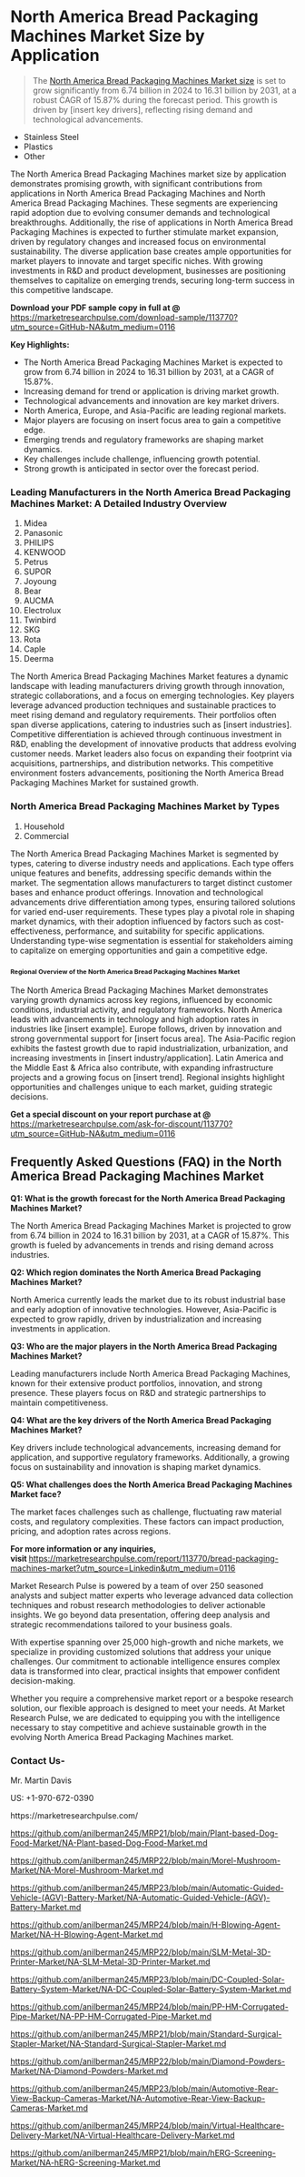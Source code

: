 <h1>North America Bread Packaging Machines Market&nbsp;Size by Application</h1><blockquote><p>The <a href="https://marketresearchpulse.com/download-sample/113770?utm_source=GitHub-NA&amp;utm_medium=0116">North America Bread Packaging Machines Market size</a> is set to grow significantly from 6.74 billion in 2024 to 16.31 billion by 2031, at a robust CAGR of 15.87% during the forecast period. This growth is driven by [insert key drivers], reflecting rising demand and technological advancements.</p></blockquote><ul><li>Stainless Steel<li> Plastics<li> Other</li></ul><p>The North America Bread Packaging Machines market size by application demonstrates promising growth, with significant contributions from applications in North America Bread Packaging Machines and North America Bread Packaging Machines. These segments are experiencing rapid adoption due to evolving consumer demands and technological breakthroughs. Additionally, the rise of applications in North America Bread Packaging Machines is expected to further stimulate market expansion, driven by regulatory changes and increased focus on environmental sustainability. The diverse application base creates ample opportunities for market players to innovate and target specific niches. With growing investments in R&D and product development, businesses are positioning themselves to capitalize on emerging trends, securing long-term success in this competitive landscape.</p><p><strong>Download your PDF sample copy in full at @ </strong><a href="https://marketresearchpulse.com/download-sample/113770?utm_source=GitHub-NA&amp;utm_medium=0116">https://marketresearchpulse.com/download-sample/113770?utm_source=GitHub-NA&amp;utm_medium=0116</a></p><p><strong>Key Highlights: </strong></p><ul><li>The North America Bread Packaging Machines Market is expected to grow from 6.74 billion in 2024 to 16.31 billion by 2031, at a CAGR of 15.87%.</li><li>Increasing demand for trend or application is driving market growth.</li><li>Technological advancements and innovation are key market drivers.</li><li>North America, Europe, and Asia-Pacific are leading regional markets.</li><li>Major players are focusing on insert focus area to gain a competitive edge.</li><li>Emerging trends and regulatory frameworks are shaping market dynamics.</li><li>Key challenges include challenge, influencing growth potential.</li><li>Strong growth is anticipated in sector over the forecast period.</li></ul><h3>Leading Manufacturers in the North America Bread Packaging Machines Market: A Detailed Industry Overview</h3><ol><li>Midea</li><li>Panasonic</li><li>PHILIPS</li><li>KENWOOD</li><li>Petrus</li><li>SUPOR</li><li>Joyoung</li><li>Bear</li><li>AUCMA</li><li>Electrolux</li><li>Twinbird</li><li>SKG</li><li>Rota</li><li>Caple</li><li>Deerma</li></ol><div class="flex max-w-full flex-col flex-grow"><div class="min-h-8 text-message flex w-full flex-col items-end gap-2 whitespace-normal break-words [.text-message+&amp;]:mt-5" dir="auto" data-message-author-role="assistant" data-message-id="fd8432e4-4910-450d-b182-61b7bfb0a01f" data-message-model-slug="gpt-4o"><div class="flex w-full flex-col gap-1 empty:hidden first:pt-[3px]"><div class="markdown prose w-full break-words dark:prose-invert light"><p>The North America Bread Packaging Machines Market features a dynamic landscape with leading manufacturers driving growth through innovation, strategic collaborations, and a focus on emerging technologies. Key players leverage advanced production techniques and sustainable practices to meet rising demand and regulatory requirements. Their portfolios often span diverse applications, catering to industries such as [insert industries]. Competitive differentiation is achieved through continuous investment in R&amp;D, enabling the development of innovative products that address evolving customer needs. Market leaders also focus on expanding their footprint via acquisitions, partnerships, and distribution networks. This competitive environment fosters advancements, positioning the North America Bread Packaging Machines Market for sustained growth.</p></div></div></div></div><h3>North America Bread Packaging Machines Market by Types</h3><ol><li>Household<li> Commercial</li></ol><div class="flex max-w-full flex-col flex-grow"><div class="min-h-8 text-message flex w-full flex-col items-end gap-2 whitespace-normal break-words [.text-message+&amp;]:mt-5" dir="auto" data-message-author-role="assistant" data-message-id="084470be-0bb7-4664-bddf-5156b4f41249" data-message-model-slug="gpt-4o-mini"><div class="flex w-full flex-col gap-1 empty:hidden first:pt-[3px]"><div class="markdown prose w-full break-words dark:prose-invert light"><p>The North America Bread Packaging Machines Market is segmented by types, catering to diverse industry needs and applications. Each type offers unique features and benefits, addressing specific demands within the market. The segmentation allows manufacturers to target distinct customer bases and enhance product offerings. Innovation and technological advancements drive differentiation among types, ensuring tailored solutions for varied end-user requirements. These types play a pivotal role in shaping market dynamics, with their adoption influenced by factors such as cost-effectiveness, performance, and suitability for specific applications. Understanding type-wise segmentation is essential for stakeholders aiming to capitalize on emerging opportunities and gain a competitive edge.</p></div></div></div></div><h3><span style="font-size: 11px;">Regional Overview of the North America Bread Packaging Machines Market</span></h3><div class="flex max-w-full flex-col flex-grow"><div class="min-h-8 text-message flex w-full flex-col items-end gap-2 whitespace-normal break-words [.text-message+&amp;]:mt-5" dir="auto" data-message-author-role="assistant" data-message-id="e9038762-ce64-4e30-91c9-9bd413514231" data-message-model-slug="gpt-4o-mini"><div class="flex w-full flex-col gap-1 empty:hidden first:pt-[3px]"><div class="markdown prose w-full break-words dark:prose-invert light"><p>The North America Bread Packaging Machines Market demonstrates varying growth dynamics across key regions, influenced by economic conditions, industrial activity, and regulatory frameworks. North America leads with advancements in technology and high adoption rates in industries like [insert example]. Europe follows, driven by innovation and strong governmental support for [insert focus area]. The Asia-Pacific region exhibits the fastest growth due to rapid industrialization, urbanization, and increasing investments in [insert industry/application]. Latin America and the Middle East &amp; Africa also contribute, with expanding infrastructure projects and a growing focus on [insert trend]. Regional insights highlight opportunities and challenges unique to each market, guiding strategic decisions.</p></div></div></div></div><p><strong>Get a special discount on your report purchase at @ </strong><a href="https://marketresearchpulse.com/ask-for-discount/113770?utm_source=GitHub-NA&amp;utm_medium=0116">https://marketresearchpulse.com/ask-for-discount/113770?utm_source=GitHub-NA&amp;utm_medium=0116</a></p><h2>Frequently Asked Questions (FAQ) in the North America Bread Packaging Machines Market</h2><p><strong>Q1: What is the growth forecast for the North America Bread Packaging Machines Market?</strong></p><p>The North America Bread Packaging Machines Market is projected to grow from 6.74 billion in 2024 to 16.31 billion by 2031, at a CAGR of 15.87%. This growth is fueled by advancements in trends and rising demand across industries.</p><p><strong>Q2: Which region dominates the North America Bread Packaging Machines Market?</strong></p><p>North America currently leads the market due to its robust industrial base and early adoption of innovative technologies. However, Asia-Pacific is expected to grow rapidly, driven by industrialization and increasing investments in application.</p><p><strong>Q3: Who are the major players in the North America Bread Packaging Machines Market?</strong></p><p>Leading manufacturers include North America Bread Packaging Machines, known for their extensive product portfolios, innovation, and strong presence. These players focus on R&amp;D and strategic partnerships to maintain competitiveness.</p><p><strong>Q4: What are the key drivers of the North America Bread Packaging Machines Market?</strong></p><p>Key drivers include technological advancements, increasing demand for application, and supportive regulatory frameworks. Additionally, a growing focus on sustainability and innovation is shaping market dynamics.</p><p><strong>Q5: What challenges does the North America Bread Packaging Machines Market face?</strong></p><p>The market faces challenges such as challenge, fluctuating raw material costs, and regulatory complexities. These factors can impact production, pricing, and adoption rates across regions.</p><p><strong>For more information or any inquiries, visit&nbsp;</strong><a href="https://marketresearchpulse.com/report/113770/bread-packaging-machines-market?utm_source=Linkedin&utm_medium=0116">https://marketresearchpulse.com/report/113770/bread-packaging-machines-market?utm_source=Linkedin&utm_medium=0116</a></p><p>Market Research Pulse is powered by a team of over 250 seasoned analysts and subject matter experts who leverage advanced data collection techniques and robust research methodologies to deliver actionable insights. We go beyond data presentation, offering deep analysis and strategic recommendations tailored to your business goals.</p><p>With expertise spanning over 25,000 high-growth and niche markets, we specialize in providing customized solutions that address your unique challenges. Our commitment to actionable intelligence ensures complex data is transformed into clear, practical insights that empower confident decision-making.</p><p>Whether you require a comprehensive market report or a bespoke research solution, our flexible approach is designed to meet your needs. At Market Research Pulse, we are dedicated to equipping you with the intelligence necessary to stay competitive and achieve sustainable growth in the evolving North America Bread Packaging Machines market.</p><h3><strong>Contact Us-</strong></h3><p>Mr. Martin Davis</p><p>US: +1-970-672-0390</p><p>https://marketresearchpulse.com/</p><p><a href="https://github.com/anilberman245/MRP21/blob/main/Plant-based-Dog-Food-Market/NA-Plant-based-Dog-Food-Market.md">https://github.com/anilberman245/MRP21/blob/main/Plant-based-Dog-Food-Market/NA-Plant-based-Dog-Food-Market.md</a></p><p><a href="https://github.com/anilberman245/MRP22/blob/main/Morel-Mushroom-Market/NA-Morel-Mushroom-Market.md">https://github.com/anilberman245/MRP22/blob/main/Morel-Mushroom-Market/NA-Morel-Mushroom-Market.md</a></p><p><a href="https://github.com/anilberman245/MRP23/blob/main/Automatic-Guided-Vehicle-(AGV)-Battery-Market/NA-Automatic-Guided-Vehicle-(AGV)-Battery-Market.md">https://github.com/anilberman245/MRP23/blob/main/Automatic-Guided-Vehicle-(AGV)-Battery-Market/NA-Automatic-Guided-Vehicle-(AGV)-Battery-Market.md</a></p><p><a href="https://github.com/anilberman245/MRP24/blob/main/H-Blowing-Agent-Market/NA-H-Blowing-Agent-Market.md">https://github.com/anilberman245/MRP24/blob/main/H-Blowing-Agent-Market/NA-H-Blowing-Agent-Market.md</a></p><p><a href="https://github.com/anilberman245/MRP22/blob/main/SLM-Metal-3D-Printer-Market/NA-SLM-Metal-3D-Printer-Market.md">https://github.com/anilberman245/MRP22/blob/main/SLM-Metal-3D-Printer-Market/NA-SLM-Metal-3D-Printer-Market.md</a></p><p><a href="https://github.com/anilberman245/MRP23/blob/main/DC-Coupled-Solar-Battery-System-Market/NA-DC-Coupled-Solar-Battery-System-Market.md">https://github.com/anilberman245/MRP23/blob/main/DC-Coupled-Solar-Battery-System-Market/NA-DC-Coupled-Solar-Battery-System-Market.md</a></p><p><a href="https://github.com/anilberman245/MRP24/blob/main/PP-HM-Corrugated-Pipe-Market/NA-PP-HM-Corrugated-Pipe-Market.md">https://github.com/anilberman245/MRP24/blob/main/PP-HM-Corrugated-Pipe-Market/NA-PP-HM-Corrugated-Pipe-Market.md</a></p><p><a href="https://github.com/anilberman245/MRP21/blob/main/Standard-Surgical-Stapler-Market/NA-Standard-Surgical-Stapler-Market.md">https://github.com/anilberman245/MRP21/blob/main/Standard-Surgical-Stapler-Market/NA-Standard-Surgical-Stapler-Market.md</a></p><p><a href="https://github.com/anilberman245/MRP22/blob/main/Diamond-Powders-Market/NA-Diamond-Powders-Market.md">https://github.com/anilberman245/MRP22/blob/main/Diamond-Powders-Market/NA-Diamond-Powders-Market.md</a></p><p><a href="https://github.com/anilberman245/MRP23/blob/main/Automotive-Rear-View-Backup-Cameras-Market/NA-Automotive-Rear-View-Backup-Cameras-Market.md">https://github.com/anilberman245/MRP23/blob/main/Automotive-Rear-View-Backup-Cameras-Market/NA-Automotive-Rear-View-Backup-Cameras-Market.md</a></p><p><a href="https://github.com/anilberman245/MRP24/blob/main/Virtual-Healthcare-Delivery-Market/NA-Virtual-Healthcare-Delivery-Market.md">https://github.com/anilberman245/MRP24/blob/main/Virtual-Healthcare-Delivery-Market/NA-Virtual-Healthcare-Delivery-Market.md</a></p><p><a href="https://github.com/anilberman245/MRP21/blob/main/hERG-Screening-Market/NA-hERG-Screening-Market.md">https://github.com/anilberman245/MRP21/blob/main/hERG-Screening-Market/NA-hERG-Screening-Market.md</a></p>
